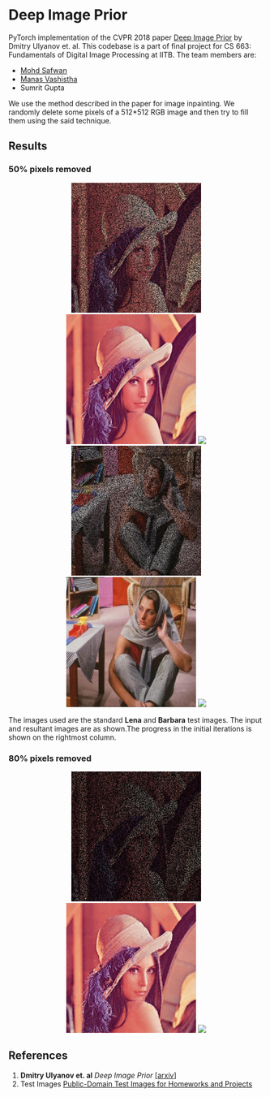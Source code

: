 # Deep Image Prior

PyTorch implementation of the CVPR 2018 paper [Deep Image Prior](https://dmitryulyanov.github.io/deep_image_prior) by Dmitry Ulyanov et. al. This codebase is a part of final project for CS 663: Fundamentals of Digital Image Processing at IITB. The team members are:

- [Mohd Safwan](https://safwankdb.github.io)
- [Manas Vashistha](https://home.iitb.ac.in/~manasv)
- Sumrit Gupta

We use the method described in the paper for image inpainting. We randomly delete some pixels of a 512*512 RGB image and then try to fill them using the said technique.

## Results

### 50% pixels removed
<div align='center'>
    <img src='imgs/lena_start.jpg' height="256">
    <img src='imgs/lena_final.jpg' height="256">
    <img src='imgs/lena_progress.gif' height="256">
    <img src='imgs/start.jpg' height="256">
    <img src='imgs/final.jpg' height="256">
    <img src='imgs/progress1.gif' height="256">
</div>

The images used are the standard **Lena** and **Barbara** test images. The input and resultant images are as shown.The progress in the initial iterations is shown on the rightmost column.

### 80% pixels removed
<div align='center'>
    <img src='imgs/lena20_start.jpg' height="256">
    <img src='imgs/lena20_final.jpg' height="256">
    <img src='imgs/lena20_progress.gif' height="256">
</div>

## References
1. **Dmitry Ulyanov et. al** *Deep Image Prior* [[arxiv](https://arxiv.org/abs/1711.10925)]
2. Test Images [Public-Domain Test Images for Homeworks and Projects](https://homepages.cae.wisc.edu/~ece533/images/)
